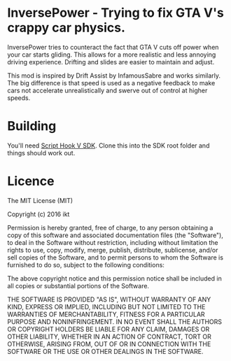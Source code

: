 InversePower - Trying to fix GTA V's crappy car physics.
===========

InversePower tries to counteract the fact that GTA V cuts off power when your 
car starts gliding. This allows for a more realistic and less annoying driving 
experience. Drifting and slides are easier to maintain and adjust.

This mod is inspired by Drift Assist by InfamousSabre and works similarly. The
big difference is that speed is used as a negative feedback to make cars not
accelerate unrealistically and swerve out of control at higher speeds.

Building
====

You'll need [Script Hook V SDK](http://www.dev-c.com/gtav/scripthookv/). Clone
this into the SDK root folder and things should work out.

Licence
====
The MIT License (MIT)

Copyright (c) 2016 ikt

Permission is hereby granted, free of charge, to any person obtaining a copy
of this software and associated documentation files (the "Software"), to deal
in the Software without restriction, including without limitation the rights
to use, copy, modify, merge, publish, distribute, sublicense, and/or sell
copies of the Software, and to permit persons to whom the Software is
furnished to do so, subject to the following conditions:

The above copyright notice and this permission notice shall be included in all
copies or substantial portions of the Software.

THE SOFTWARE IS PROVIDED "AS IS", WITHOUT WARRANTY OF ANY KIND, EXPRESS OR
IMPLIED, INCLUDING BUT NOT LIMITED TO THE WARRANTIES OF MERCHANTABILITY,
FITNESS FOR A PARTICULAR PURPOSE AND NONINFRINGEMENT. IN NO EVENT SHALL THE
AUTHORS OR COPYRIGHT HOLDERS BE LIABLE FOR ANY CLAIM, DAMAGES OR OTHER
LIABILITY, WHETHER IN AN ACTION OF CONTRACT, TORT OR OTHERWISE, ARISING FROM,
OUT OF OR IN CONNECTION WITH THE SOFTWARE OR THE USE OR OTHER DEALINGS IN THE
SOFTWARE.

